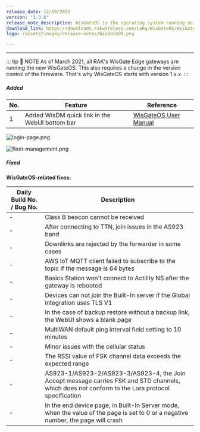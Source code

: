 ```yaml
---
release_date: 12/19/2022
version: "1.3.6"
release_note_description: WisGateOS is the operating system running on every WisGate Edge gateway. The interface builds on top of OpenWRT and all gateway products of the RAK72xx line share it. It gives instructions on configuring WAN, the LoRa Packet Forwarder, and MQTT Bridge. It explains how to do system monitoring, update the firmware, and reset the device. Last but not least, it provides information on using the Built-in LoRa Server.
download_link: https://downloads.rakwireless.com/LoRa/WisGateOS/WisGateOS_V1.3.6.zip
logo: /assets/images/release-notes/WisGateOS.png

---
```


<rk-release-notes/>

---


::: tip 📝 NOTE
As of March 2021, all RAK's WisGate Edge gateways are running the new WisGateOS. This also requires a change in the version control of the firmware. That's why WisGateOS starts with version 1.x.x.
:::



##### Added

| No. | Feature                                        | Reference |
| --- | ---------------------------------------------- | ----- |
| 1   | Added WisDM quick link in the WebUI bottom bar | [WisGateOS User Manual](https://docs.rakwireless.com/Product-Categories/Software-APIs-and-Libraries/WisGateOS/Overview/#gateway-start-up) |


![login-page.png](/assets/images/release-notes/wisgateos/login-page.png)

![fleet-management.png](/assets/images/release-notes/wisgateos/fleet-management.png)

##### Fixed

**WisGateOS-related fixes:**

| Daily Build No. / Bug No. | Description                                                                                                                                      |
| ------------------------- | ------------------------------------------------------------------------------------------------------------------------------------------------ |
| -                         | Class B beacon cannot be received                                                                                                                |
| -                         | After connecting to TTN, join issues in the AS923 band                                                                                           |
| -                         | Downlinks are rejected by the forwarder in some cases                                                                                            |
| -                         | AWS IoT MQTT client failed to subscribe to the topic if the message is 64 bytes                                                                  |
| -                         | Basics Station won't connect to Actility NS after the gateway is rebooted                                                                        |
| -                         | Devices can not join the Built-In server if the Global integration uses TLS V1                                                                   |
| -                         | In the case of backup restore without a backup link, the WebUI shows a blank page                                                                |
| -                         | MultiWAN default ping interval field setting to 10 minutes                                                                                       |
| -                         | Minor issues with the cellular status                                                                                                            |
| -                         | The RSSI value of FSK channel data exceeds the expected range                                                                                    |
| -                         | AS923-1/AS923-2/AS923-3/AS923-4, the Join Accept message carries FSK and STD channels, which does not conform to the Lora protocol specification |
| -                         | In the end device page, in Built-In Server mode, when the value of the page is set to 0 or a negative number, the page will crash                |



